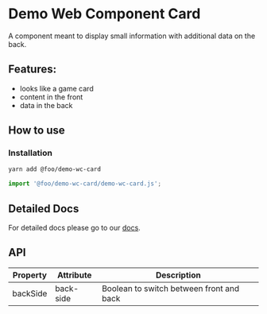 # Demo Web Component Card

A component meant to display small information with additional data on the back.

## Features:

- looks like a game card
- content in the front
- data in the back

## How to use

### Installation

```bash
yarn add @foo/demo-wc-card
```

```js
import '@foo/demo-wc-card/demo-wc-card.js';
```

## Detailed Docs

For detailed docs please go to our [docs](https://open-wc.org/demoing-storybook/?path=/docs/card-docs--simple).

## API

| Property | Attribute | Description                              |
| -------- | --------- | ---------------------------------------- |
| backSide | back-side | Boolean to switch between front and back |
